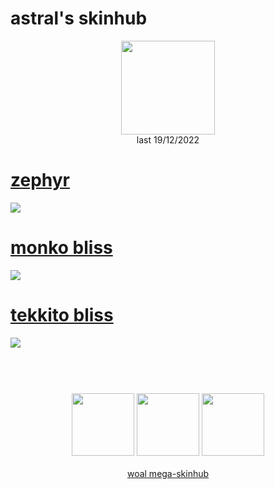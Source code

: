 # astral's skinhub
<p align="center">
<a href="https://osu.ppy.sh/users/15179931">
  <img src="https://a.ppy.sh/15179931"  
       width="150"
       height="150"></a>
<br>
last 19/12/2022
</p>

# [zephyr](https://github.com/rudjx3/skins/raw/main/astral/zephyr.osk)
[![](https://i.imgur.com/qwY3ysd.png)](https://github.com/rudjx3/skins/raw/main/astral/zephyr.osk)

# [monko bliss](https://github.com/rudjx3/skins/raw/main/astral/monko%20bliss.osk)
[![](https://i.imgur.com/mW7eSyN.jpg)](https://github.com/rudjx3/skins/raw/main/astral/monko%20bliss.osk)

# [tekkito bliss](https://github.com/rudjx3/skins/raw/main/astral/tekkito%20bliss.osk)
[![](https://i.imgur.com/aK9JqOZ.jpg)](https://github.com/rudjx3/skins/raw/main/astral/tekkito%20bliss.osk)

#
<p align="center">
  <br></br>
  <a href="https://www.twitch.tv/killedwish">
  <img src="https://i.imgur.com/HM030lk.png" 
       width="100" 
       height="100"></a>
  <a href="https://twitter.com/wishkills">
  <img src="https://i.imgur.com/PUQ5uWf.png" 
       width="100" 
       height="100"></a>
  <a href="https://www.youtube.com/@killreality">
  <img src="https://i.imgur.com/YWbDUUy.png" 
       width="100" 
       height="100"></a>
  <br></br>
  <a href="README.md">woal mega-skinhub</a>
 </p>
